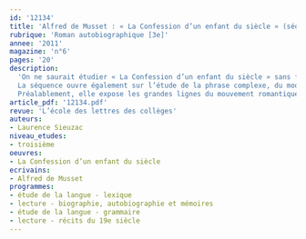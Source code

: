 ```yaml
---
id: '12134'
title: 'Alfred de Musset : « La Confession d’un enfant du siècle » (séquence) '
rubrique: 'Roman autobiographique [3e]'
annee: '2011'
magazine: 'n°6'
pages: '20'
description: 
  'On ne saurait étudier « La Confession d’un enfant du siècle » sans faire référence à la vie et à l’œuvre d’Alfred de Musset. C’est pourquoi cet article propose, en prolongement de chaque étude d’extrait, des passages tirés de sa correspondance ou de son œuvre.
  La séquence ouvre également sur l’étude de la phrase complexe, du mode subjonctif, ainsi que sur les différents types de propositions subordonnées. Elle s’intéresse aussi aux figures de l’emphase et à l’expression des sentiments et des sensations.
  Préalablement, elle expose les grandes lignes du mouvement romantique : sa naissance avec les préromantiques, ses thèmes et ses genres de prédilection, son influence en musique et en peinture…'
article_pdf: '12134.pdf'
revue: 'L’école des lettres des collèges'
auteurs:
- Laurence Sieuzac
niveau_etudes:
- troisième
oeuvres:
- La Confession d’un enfant du siècle
ecrivains:
- Alfred de Musset
programmes:
- étude de la langue - lexique
- lecture - biographie, autobiographie et mémoires
- étude de la langue - grammaire
- lecture - récits du 19e siècle
---
```


